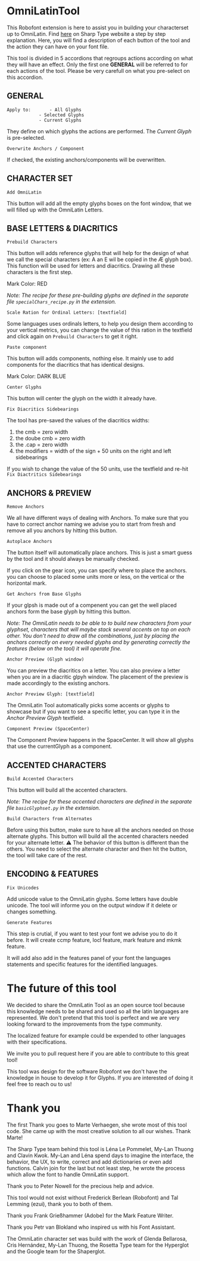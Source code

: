 # OmniLatinTool
This Robofont extension is here to assist you in building your characterset up to OmniLatin. Find [here](https://www.sharptype.co/case-studies/omni-latin-tool) on Sharp Type website a step by step explanation. Here, you will find a description of each button of the tool and the action they can have on your font file.

This tool is divided in 5 accordions that regroups actions according on what they will have an effect. Only the first one **GENERAL** will be referred to for each actions of the tool. Please be very carefull on what you pre-select on this accordion. 

## GENERAL
```
Apply to: 		- All Glyphs
			- Selected Glyphs
			- Current Glyphs
```
They define on which glyphs the actions are performed. The *Current Glyph* is pre-selected.

```
Overwrite Anchors / Component
```
If checked, the existing anchors/components will be overwritten.

## CHARACTER SET

```
Add OmniLatin
```
This button will add all the empty glyphs boxes on the font window, that we will filled up with the OmniLatin Letters.

## BASE LETTERS & DIACRITICS
```
Prebuild Characters
```
This button will adds reference glyphs that will help for the design of what we call the special characters (ex: A an E wil be copied in the Æ glyph box). This function will be used for letters and diacritics. Drawing all these characters is the first step.

Mark Color: RED

*Note: The recipe for these pre-building glyphs are defined in the separate file `specialChars_recipe.py` in the extension.*


```
Scale Ration for Ordinal Letters: [textfield]
```
Some languages uses ordinals letters, to help you design them according to your vertical metrics, you can change the value of this ration in the textfield and click again on `Prebuild Characters` to get it right.

```
Paste component
```
This button will adds components, nothing else. It mainly use to add components for the diacritics that has identical designs.

Mark Color: DARK BLUE

```
Center Glyphs
```
This button will center the glyph on the width it already have.


```
Fix Diacritics Sidebearings
```
The tool has pre-saved the values ​​of the diacritics widths:

1. the cmb = zero width
2. the doube cmb = zero width
3. the .cap = zero width
4. the modifiers = width of the sign + 50 units on the right and left sidebearings

If you wish to change the value of the 50 units, use the textfield and re-hit `Fix Diactritics Sidebearings`

## ANCHORS & PREVIEW
```
Remove Anchors
```
We all have different ways of dealing with Anchors. To make sure that you have to correct anchor naming we advise you to start from fresh and remove all you anchors by hitting this button.

```
Autoplace Anchors
```
The button itself will automatically place anchors. This is just a smart guess by the tool and it should always be manually checked. 

If you click on the gear icon, you can specify where to place the anchors. you can choose to placed some units more or less, on the vertical or the horizontal mark.

```
Get Anchors from Base Glyphs
```
If your glpsh is made out of a compenent you can get the well placed anchors form the base glyph by hitting this button.

*Note: The OmniLatin needs to be able to to build new characters from your glyphset, characters that will maybe stack several accents on top on each other. You don't need to draw all the combinations, just by placing the anchors correctly on every needed glyphs and by generating correctly the features (below on the tool) it will operate fine.*

```
Anchor Preview (Glyph window)
```
You can preview the diacritics on a letter. You can also preview a letter when you are in a diacritic glpyh window. The placement of the preview is made accordingly to the existing anchors.

```
Anchor Preview Glyph: [textfield]
```
The OmniLatin Tool automatically picks some accents or glyphs to showcase but if you want to see a specific letter, you can type it in the *Anchor Preview Glyph* textfield.

```
Component Preview (SpaceCenter)
```
The Component Preview happens in the SpaceCenter. It will show all glyphs that use the currentGlyph as a component.

## ACCENTED CHARACTERS

```
Build Accented Characters
```
This button will build all the accented characters. 

*Note: The recipe for these accented characters are defined in the separate file `basicGlyphset.py` in the extension.*

```
Build Characters from Alternates
```
Before using this button, make sure to have all the anchors needed on those alternate glyphs.  This button will build all the accented characters needed for your alternate letter. ⚠️ The behavior of this button is different than the others. You need to select the alternate character and then hit the button, the tool will take care of the rest. 


## ENCODING & FEATURES

```
Fix Unicodes
```
Add unicode value to the OmniLatin glyphs. Some letters have double unicode. The tool will informe you on the output window if it delete or changes something. 

```
Generate Features
```
This step is crutial, if you want to test your font we advise you to do it before. It will create ccmp feature, locl feature, mark feature and mkmk feature.

It will add also add in the features panel of your font the languages statements and specific features for the identified languages.


# The future of this tool

We decided to share the OmniLatin Tool as an open source tool because this knowledge needs to be shared and used so all the latin languages are represented. We don't pretend that this tool is perfect and we are very looking forward to the improvements from the type community.

The localized feature for example could be expended to other languages with their specifications.

We invite you to pull request here if you are able to contribute to this great tool!

This tool was design for the software Robofont we don't have the knowledge in house to develop it for Glyphs. If you are interested of doing it feel free to reach ou to us!

# Thank you
The first Thank you goes to Marte Verhaegen, she wrote most of this tool code. She came up with the most creative solution to all our wishes. Thank Marte!

The Sharp Type team behind this tool is Léna Le Pommelet, My-Lan Thuong and Clavin Kwok. My-Lan and Léna spend days to imagine the interface, the behavior, the UX, to write, correct and add dictionaries or even add functions. Calvin join for the last but not least step, he wrote the process which allow the font to handle OmniLatin support.

Thank you to Peter Nowell for the precious help and advice.

This tool would not exist without Frederick Berlean (Robofont) and Tal Lemming (ezui), thank you to both of them.

Thank you Frank Grießhammer (Adobe) for the Mark Feature Writer.

Thank you Petr van Blokland who inspired us with his Font Assistant.

The OmniLatin character set was build with the work of Glenda Bellarosa, Cris Hernández, My-Lan Thuong, the Rosetta Type team for the Hyperglot and the Google team for the Shaperglot.
